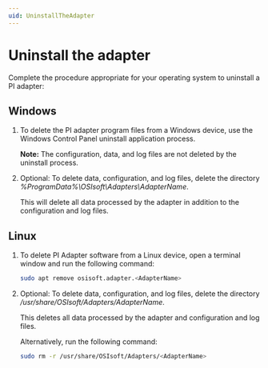 ```yaml
---
uid: UninstallTheAdapter
---
```


# Uninstall the adapter

Complete the procedure appropriate for your operating system to uninstall a PI adapter:

## Windows

1. To delete the PI adapter program files from a Windows device, use the Windows Control Panel uninstall application process.

    **Note:** The configuration, data, and log files are not deleted by the uninstall process.

2. Optional: To delete data, configuration, and log files, delete the directory _%ProgramData%\OSIsoft\Adapters\AdapterName_.

    This will delete all data processed by the adapter in addition to the configuration and log files.

## Linux

1. To delete PI Adapter software from a Linux device, open a terminal window and run the following command:

    ```bash
    sudo apt remove osisoft.adapter.<AdapterName>
    ```

2. Optional: To delete data, configuration, and log files, delete the directory _/usr/share/OSIsoft/Adapters/AdapterName_.

    This deletes all data processed  by the adapter and configuration and log files.

    Alternatively, run the following command:

    ```bash
    sudo rm -r /usr/share/OSIsoft/Adapters/<AdapterName>
    ```
